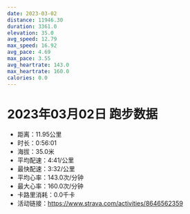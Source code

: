 ```yaml
---
date: 2023-03-02
distance: 11946.30
duration: 3361.0
elevation: 35.0
avg_speed: 12.79
max_speed: 16.92
avg_pace: 4.69
max_pace: 3.55
avg_heartrate: 143.0
max_heartrate: 160.0
calories: 0.0
---
```


# 2023年03月02日 跑步数据

- 距离：11.95公里
- 时长：0:56:01
- 海拔：35.0米
- 平均配速：4:41/公里
- 最快配速：3:32/公里
- 平均心率：143.0次/分钟
- 最大心率：160.0次/分钟
- 卡路里消耗：0.0千卡
- 活动链接：https://www.strava.com/activities/8646562359
